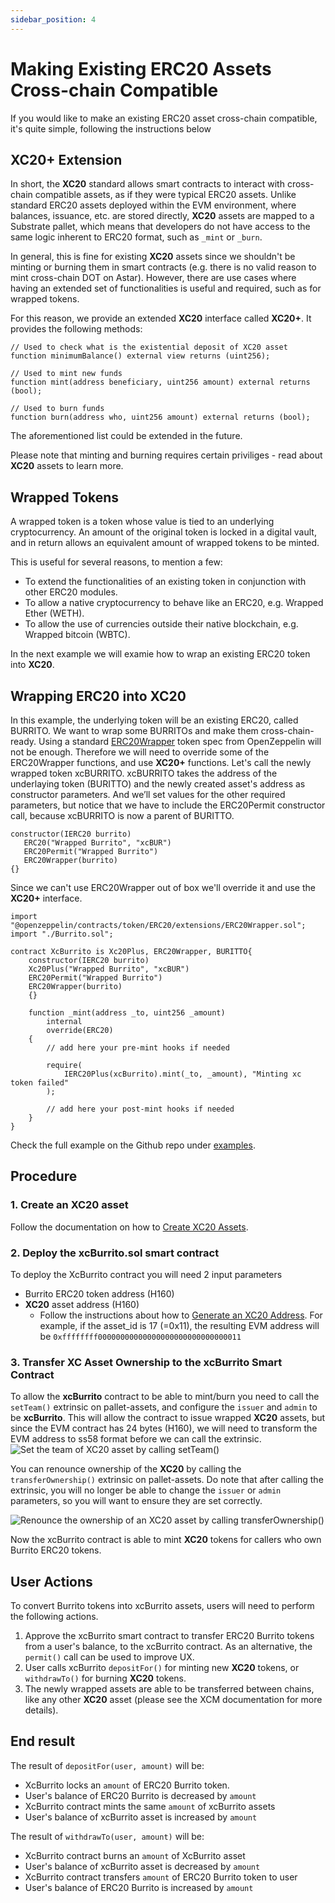 ```yaml
---
sidebar_position: 4
---
```


# Making Existing ERC20 Assets Cross-chain Compatible

If you would like to make an existing ERC20 asset cross-chain compatible, it's quite simple, following the instructions below

## XC20+ Extension

In short, the **XC20** standard allows smart contracts to interact with cross-chain compatible assets, as if they were typical ERC20 assets.
Unlike standard ERC20 assets deployed within the EVM environment, where balances, issuance, etc. are stored directly, **XC20** assets are mapped to a Substrate pallet, which means that developers do not have access to the same logic inherent to ERC20 format, such as `_mint` or `_burn`.

In general, this is fine for existing **XC20** assets since we shouldn't be minting or burning them in smart contracts (e.g. there is no valid reason to mint cross-chain DOT on Astar). However, there are use cases where having an extended set of functionalities is useful and required, such as for wrapped tokens.

For this reason, we provide an extended **XC20** interface called **XC20+**. It provides the following methods:
```Solidity
// Used to check what is the existential deposit of XC20 asset
function minimumBalance() external view returns (uint256);

// Used to mint new funds
function mint(address beneficiary, uint256 amount) external returns (bool);

// Used to burn funds
function burn(address who, uint256 amount) external returns (bool);
```
The aforementioned list could be extended in the future.

Please note that minting and burning requires certain priviliges - read about **XC20** assets to learn more.

## Wrapped Tokens
A wrapped token is a token whose value is tied to an underlying cryptocurrency. An amount of the original token is locked in a digital vault, and in return allows an equivalent amount of wrapped tokens to be minted.

This is useful for several reasons, to mention a few:
* To extend the functionalities of an existing token in conjunction with other ERC20 modules.
* To allow a native cryptocurrency to behave like an ERC20, e.g. Wrapped Ether (WETH).
* To allow the use of currencies outside their native blockchain, e.g. Wrapped bitcoin (WBTC).

In the next example we will examie how to wrap an existing ERC20 token into **XC20**.

## Wrapping ERC20 into XC20

In this example, the underlying token will be an existing ERC20, called BURRITO. We want to wrap some BURRITOs and make them cross-chain-ready. Using a standard [ERC20Wrapper](https://github.com/OpenZeppelin/openzeppelin-contracts/blob/master/contracts/token/ERC20/extensions/ERC20Wrapper.sol) token spec from OpenZeppelin will not be enough. Therefore we will need to override some of the ERC20Wrapper functions, and use **XC20+** functions.
Let's call the newly wrapped token xcBURRITO.
xcBURRITO takes the address of the underlaying token (BURITTO) and the newly created asset's address as constructor parameters. And we’ll set values for the other required parameters, but notice that we have to include the ERC20Permit constructor call, because xcBURRITO is now a parent of BURITTO.
```Solidity
constructor(IERC20 burrito)
   ERC20("Wrapped Burrito", "xcBUR")
   ERC20Permit("Wrapped Burrito")
   ERC20Wrapper(burrito)
{}
```
Since we can't use ERC20Wrapper out of box we'll override it and use the **XC20+** interface.
```Solidity
import "@openzeppelin/contracts/token/ERC20/extensions/ERC20Wrapper.sol";
import "./Burrito.sol";

contract XcBurrito is Xc20Plus, ERC20Wrapper, BURITTO{
    constructor(IERC20 burrito)
    Xc20Plus("Wrapped Burrito", "xcBUR")
    ERC20Permit("Wrapped Burrito")
    ERC20Wrapper(burrito)
    {}

    function _mint(address _to, uint256 _amount)
        internal
        override(ERC20)
    {
        // add here your pre-mint hooks if needed

        require(
            IERC20Plus(xcBurrito).mint(_to, _amount), "Minting xc token failed"
        );

        // add here your post-mint hooks if needed
    }
}
```
Check the full example on the Github repo under [examples](https://github.com/AstarNetwork/astar-frame).

## Procedure
### 1. Create an XC20 asset
Follow the documentation on how to [Create XC20 Assets](https://docs.astar.network/docs/xcm/building-with-xcm/create-xc20-assets).

### 2. Deploy the xcBurrito.sol smart contract
To deploy the XcBurrito contract you will need 2 input parameters
- Burrito ERC20 token address (H160)
- **XC20** asset address (H160)
    - Follow the instructions about how to [Generate an XC20 Address](https://docs.astar.network/docs/xcm/integration/tools). For example, if the asset_id is 17 (=0x11), the resulting EVM address will be `0xffffffff00000000000000000000000000000011`

### 3. Transfer XC Asset Ownership to the xcBurrito Smart Contract
To allow the **xcBurrito** contract to be able to mint/burn you need to call the `setTeam()` extrinsic on pallet-assets, and configure the `issuer` and `admin` to be **xcBurrito**. This will allow the contract to issue wrapped **XC20** assets, but since the EVM contract has 24 bytes (H160), we will need to transform the EVM address to ss58 format before we can call the extrinsic.
![Set the team of XC20 asset by calling setTeam()](img/erc20-cross-chain-compatible-1.png)

You can renounce ownership of the **XC20** by calling the `transferOwnership()` extrinsic on pallet-assets. Do note that after calling the extrinsic, you will no longer be able to
change the `issuer` or `admin` parameters, so you will want to ensure they are set correctly.

![Renounce the ownership of an XC20 asset by calling transferOwnership()](img/erc20-cross-chain-compatible-2.png)

Now the xcBurrito contract is able to mint **XC20** tokens for callers who own Burrito ERC20 tokens.

## User Actions
To convert Burrito tokens into xcBurrito assets, users will need to perform the following actions.
1. Approve the xcBurrito smart contract to transfer ERC20 Burrito tokens from a user's balance, to the xcBurrito contract. As an alternative, the `permit()` call can be used to improve UX.
2. User calls xcBurrito `depositFor()` for minting new **XC20** tokens, or `withdrawTo()` for burning **XC20** tokens.
3. The newly wrapped assets are able to be transferred between chains, like any other **XC20** asset (please see the XCM documentation for more details).

## End result
The result of `depositFor(user, amount)` will be:
- XcBurrito locks an `amount` of ERC20 Burrito token.
- User's balance of ERC20 Burrito is decreased by `amount`
- XcBurrito contract mints the same `amount` of xcBurrito assets
- User's balance of xcBurrito asset is increased by `amount`


The result of `withdrawTo(user, amount)` will be:
- XcBurrito contract burns an `amount` of XcBurrito asset
- User's balance of xcBurrito asset is decreased by `amount`
- XcBurrito contract transfers `amount` of ERC20 Burrito token to user
- User's balance of ERC20 Burrito is increased by `amount`
